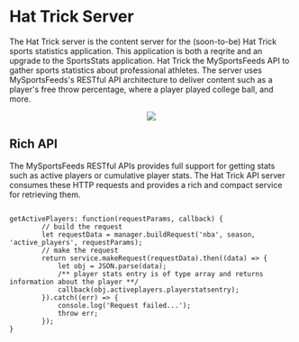 <h1>Hat Trick Server</h1>
The Hat Trick server is the content server for the (soon-to-be) Hat Trick sports statistics application. This application is both a reqrite and an upgrade to the SportsStats application. Hat Trick the MySportsFeeds API to gather sports statistics about professional athletes. The server uses MySportsFeeds's RESTful API architecture to deliver content such as a player's free throw percentage, where a player played college ball, and more.
<p align="center">
  <img / src="https://pbs.twimg.com/profile_images/779390458892001280/aFHAsc24_400x400.jpg">
</p>
<h2>Rich API</h2>
<p>The MySportsFeeds RESTful APIs provides full support for getting stats such as active players or cumulative player stats. The Hat Trick API server consumes these HTTP requests and provides a rich and compact service for retrieving them. </p>
<pre>
<code>    
getActivePlayers: function(requestParams, callback) {
        // build the request
        let requestData = manager.buildRequest('nba', season, 'active_players', requestParams);
        // make the request
        return service.makeRequest(requestData).then((data) => {
            let obj = JSON.parse(data);
            /** player stats entry is of type array and returns information about the player **/
            callback(obj.activeplayers.playerstatsentry);
        }).catch((err) => {
            console.log('Request failed...');
            throw err;
        });
}
</code></pre>
